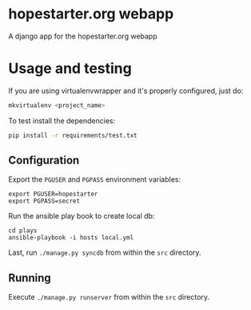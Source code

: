 hopestarter.org webapp
======================

A django app for the hopestarter.org webapp

# Usage and testing

If you are using virtualenvwrapper and it's properly configured, just do:

```bash
mkvirtualenv <project_name>
```

To test install the dependencies:

```bash
pip install -r requirements/test.txt
```

## Configuration

Export the `PGUSER` and `PGPASS` environment variables:

```
export PGUSER=hopestarter
export PGPASS=secret
```

Run the ansible play book to create local db:

```
cd plays
ansible-playbook -i hosts local.yml
```

Last, run `./manage.py syncdb` from within the `src` directory.

## Running

Execute `./manage.py runserver` from within the `src` directory.
